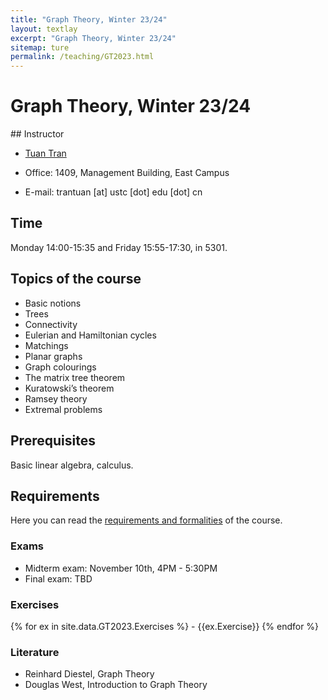 ```yaml
---
title: "Graph Theory, Winter 23/24"
layout: textlay
excerpt: "Graph Theory, Winter 23/24"
sitemap: ture
permalink: /teaching/GT2023.html
---
```


# Graph Theory, Winter 23/24

<div class="col-sm-7">
## Instructor

- <a href="https://tuaentran.wixsite.com/homepage">Tuan Tran</a>

- Office: 1409, Management Building, East Campus

- E-mail: trantuan [at] ustc [dot] edu [dot] cn

## Time

Monday 14:00-15:35 and Friday 15:55-17:30, in 5301.

## Topics of the course

- Basic notions
- Trees
- Connectivity
- Eulerian and Hamiltonian cycles
- Matchings
- Planar graphs
- Graph colourings
- The matrix tree theorem
- Kuratowski’s theorem
- Ramsey theory
- Extremal problems

## Prerequisites

Basic linear algebra, calculus.

## Requirements

Here you can read the <a href="https://rec.ustc.edu.cn/share/95ebf1b0-5939-11ee-9cda-5112ee8bb289"> requirements and formalities</a>
of the course.

</div>
<div id="newsid" class="col-sm-5">
<div class="well">

<h3>Exams</h3>
<ul>
    <li>Midterm exam: November 10th, 4PM - 5:30PM </li>
    <li>Final exam: TBD</li>
</ul>
<h3>Exercises</h3>
{% for ex in site.data.GT2023.Exercises %}
- {{ex.Exercise}}
{% endfor %}
<h3>Literature</h3>
<ul>
    <li>Reinhard Diestel, Graph Theory</li>
    <li>Douglas West, Introduction to Graph Theory</li>
</ul>
</div>
</div>
